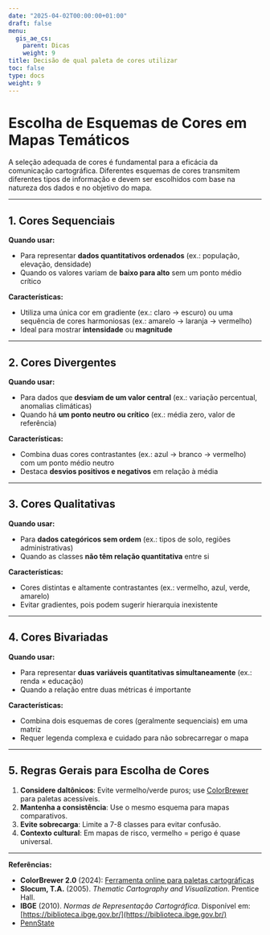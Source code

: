```yaml
---
date: "2025-04-02T00:00:00+01:00"
draft: false
menu:
  gis_ae_cs:
    parent: Dicas
    weight: 9
title: Decisão de qual paleta de cores utilizar
toc: false
type: docs
weight: 9
---
```


# **Escolha de Esquemas de Cores em Mapas Temáticos**  

A seleção adequada de cores é fundamental para a eficácia da comunicação cartográfica. Diferentes esquemas de cores transmitem diferentes tipos de informação e devem ser escolhidos com base na natureza dos dados e no objetivo do mapa.  

---

## **1. Cores Sequenciais**  
**Quando usar:**  
- Para representar **dados quantitativos ordenados** (ex.: população, elevação, densidade)  
- Quando os valores variam de **baixo para alto** sem um ponto médio crítico  

**Características:**  
- Utiliza uma única cor em gradiente (ex.: claro → escuro) ou uma sequência de cores harmoniosas (ex.: amarelo → laranja → vermelho)  
- Ideal para mostrar **intensidade** ou **magnitude**  


---

## **2. Cores Divergentes**  
**Quando usar:**  
- Para dados que **desviam de um valor central** (ex.: variação percentual, anomalias climáticas)  
- Quando há **um ponto neutro ou crítico** (ex.: média zero, valor de referência)  

**Características:**  
- Combina duas cores contrastantes (ex.: azul → branco → vermelho) com um ponto médio neutro  
- Destaca **desvios positivos e negativos** em relação à média  


---

## **3. Cores Qualitativas**  
**Quando usar:**  
- Para **dados categóricos sem ordem** (ex.: tipos de solo, regiões administrativas)  
- Quando as classes **não têm relação quantitativa** entre si  

**Características:**  
- Cores distintas e altamente contrastantes (ex.: vermelho, azul, verde, amarelo)  
- Evitar gradientes, pois podem sugerir hierarquia inexistente  


---

## **4. Cores Bivariadas**  
**Quando usar:**  
- Para representar **duas variáveis quantitativas simultaneamente** (ex.: renda × educação)  
- Quando a relação entre duas métricas é importante  

**Características:**  
- Combina dois esquemas de cores (geralmente sequenciais) em uma matriz  
- Requer legenda complexa e cuidado para não sobrecarregar o mapa  


---

## **5. Regras Gerais para Escolha de Cores**  
1. **Considere daltônicos**: Evite vermelho/verde puros; use [ColorBrewer](https://colorbrewer2.org/) para paletas acessíveis.  
2. **Mantenha a consistência**: Use o mesmo esquema para mapas comparativos.  
3. **Evite sobrecarga**: Limite a 7-8 classes para evitar confusão.  
4. **Contexto cultural**: Em mapas de risco, vermelho = perigo é quase universal.  

---

**Referências:**  
- **ColorBrewer 2.0** (2024): [Ferramenta online para paletas cartográficas](https://colorbrewer2.org/)  
- **Slocum, T.A.** (2005). *Thematic Cartography and Visualization*. Prentice Hall.  
- **IBGE** (2010). *Normas de Representação Cartográfica*. Disponível em: [https://biblioteca.ibge.gov.br/](https://biblioteca.ibge.gov.br/)    
- [PennState](https://www.e-education.psu.edu/geog486/node/881)

